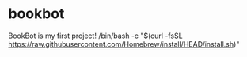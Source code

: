 # bookbot

BookBot is my first project!
/bin/bash -c "$(curl -fsSL https://raw.githubusercontent.com/Homebrew/install/HEAD/install.sh)"
